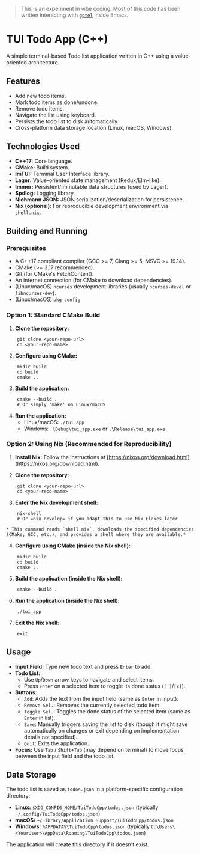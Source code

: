 >
> This is an experiment in vibe coding. Most of this code has been
> written interacting with
> [`gptel`](https://github.com/karthink/gptel) inside Emacs.
>

# TUI Todo App (C++)

A simple terminal-based Todo list application written in C++ using a value-oriented architecture.

## Features

*   Add new todo items.
*   Mark todo items as done/undone.
*   Remove todo items.
*   Navigate the list using keyboard.
*   Persists the todo list to disk automatically.
*   Cross-platform data storage location (Linux, macOS, Windows).

## Technologies Used

*   **C++17:** Core language.
*   **CMake:** Build system.
*   **ImTUI:** Terminal User Interface library.
*   **Lager:** Value-oriented state management (Redux/Elm-like).
*   **Immer:** Persistent/Immutable data structures (used by Lager).
*   **Spdlog:** Logging library.
*   **Nlohmann JSON:** JSON serialization/deserialization for persistence.
*   **Nix (optional):** For reproducible development environment via `shell.nix`.

## Building and Running

### Prerequisites

*   A C++17 compliant compiler (GCC >= 7, Clang >= 5, MSVC >= 19.14).
*   CMake (>= 3.17 recommended).
*   Git (for CMake's FetchContent).
*   An internet connection (for CMake to download dependencies).
*   (Linux/macOS) `ncurses` development libraries (usually `ncurses-devel` or `libncurses-dev`).
*   (Linux/macOS) `pkg-config`.

### Option 1: Standard CMake Build

1.  **Clone the repository:**
```
    git clone <your-repo-url>
    cd <your-repo-name>
```

2.  **Configure using CMake:**
```
    mkdir build
    cd build
    cmake ..
```

3.  **Build the application:**
```
    cmake --build .
    # Or simply 'make' on Linux/macOS
```

4.  **Run the application:**
    *   Linux/macOS: `./tui_app`
    *   Windows: `.\Debug\tui_app.exe` or `.\Release\tui_app.exe`

### Option 2: Using Nix (Recommended for Reproducibility)

1.  **Install Nix:** Follow the instructions at [https://nixos.org/download.html](https://nixos.org/download.html).

2.  **Clone the repository:**
```
    git clone <your-repo-url>
    cd <your-repo-name>
```

3.  **Enter the Nix development shell:**
```
    nix-shell
    # Or =nix develop= if you adapt this to use Nix Flakes later
```
    * This command reads `shell.nix`, downloads the specified dependencies (CMake, GCC, etc.), and provides a shell where they are available.*

4.  **Configure using CMake (inside the Nix shell):**
```
    mkdir build
    cd build
    cmake ..
```

5.  **Build the application (inside the Nix shell):**
```
    cmake --build .
```

6.  **Run the application (inside the Nix shell):**
```
    ./tui_app
```

7.  **Exit the Nix shell:**
```
    exit
```

## Usage

*   **Input Field:** Type new todo text and press `Enter` to add.
*   **Todo List:**
    *   Use `Up`/`Down` arrow keys to navigate and select items.
    *   Press `Enter` on a selected item to toggle its done status (`[ ]`/`[x]`).
*   **Buttons:**
    *   `Add`: Adds the text from the input field (same as `Enter` in input).
    *   `Remove Sel.`: Removes the currently selected todo item.
    *   `Toggle Sel.`: Toggles the done status of the selected item (same as `Enter` in list).
    *   `Save`: Manually triggers saving the list to disk (though it might save automatically on changes or exit depending on implementation details not specified).
    *   `Quit`: Exits the application.
*   **Focus:** Use `Tab` / `Shift+Tab` (may depend on terminal) to move focus between the input field and the todo list.

## Data Storage

The todo list is saved as `todos.json` in a platform-specific configuration directory:

*   **Linux:** `$XDG_CONFIG_HOME/TuiTodoCpp/todos.json` (typically `~/.config/TuiTodoCpp/todos.json`)
*   **macOS:** `~/Library/Application Support/TuiTodoCpp/todos.json`
*   **Windows:** `%APPDATA%\TuiTodoCpp\todos.json` (typically `C:\Users\<YourUser>\AppData\Roaming\TuiTodoCpp\todos.json`)

The application will create this directory if it doesn't exist.
